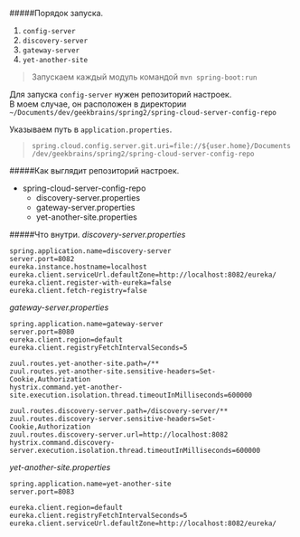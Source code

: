 #####Порядок запуска.
1. `config-server`
2. `discovery-server`
3. `gateway-server`
4. `yet-another-site`

> Запускаем каждый модуль командой `mvn spring-boot:run`

Для запуска `config-server` нужен репозиторий настроек.  
В моем случае, он расположен в директории `~/Documents/dev/geekbrains/spring2/spring-cloud-server-config-repo`

Указываем путь в `application.properties`.
> `spring.cloud.config.server.git.uri=file://${user.home}/Documents/dev/geekbrains/spring2/spring-cloud-server-config-repo`

#####Как выглядит репозиторий настроек.

* spring-cloud-server-config-repo
  * discovery-server.properties
  * gateway-server.properties
  * yet-another-site.properties

#####Что внутри.
*discovery-server.properties*
```properties
spring.application.name=discovery-server
server.port=8082
eureka.instance.hostname=localhost
eureka.client.serviceUrl.defaultZone=http://localhost:8082/eureka/
eureka.client.register-with-eureka=false
eureka.client.fetch-registry=false
```

*gateway-server.properties*
```properties
spring.application.name=gateway-server
server.port=8080
eureka.client.region=default
eureka.client.registryFetchIntervalSeconds=5

zuul.routes.yet-another-site.path=/**
zuul.routes.yet-another-site.sensitive-headers=Set-Cookie,Authorization
hystrix.command.yet-another-site.execution.isolation.thread.timeoutInMilliseconds=600000

zuul.routes.discovery-server.path=/discovery-server/**
zuul.routes.discovery-server.sensitive-headers=Set-Cookie,Authorization
zuul.routes.discovery-server.url=http://localhost:8082
hystrix.command.discovery-server.execution.isolation.thread.timeoutInMilliseconds=600000
```

*yet-another-site.properties*
```properties
spring.application.name=yet-another-site
server.port=8083
 
eureka.client.region=default
eureka.client.registryFetchIntervalSeconds=5
eureka.client.serviceUrl.defaultZone=http://localhost:8082/eureka/
```